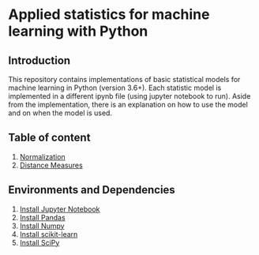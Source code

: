 <h1>Applied statistics for machine learning with Python</h1>

<h2>Introduction</h2>
<p>This repository contains implementations of basic statistical models for machine learning in Python (version 3.6+). Each statistic model is implemented in a different ipynb file (using jupyter notebook to run). Aside from the implementation, there is an explanation on how to use the model and on when the model is used.</p>

<h2>Table of content</h2>
<ol>
  <li><a href="https://github.com/peterdu98/applied_statistics/blob/master/normalization.ipynb">Normalization</a></li>
  <li><a href="https://github.com/peterdu98/applied_statistics/blob/master/distance_measures.ipynb">Distance Measures</a></li>
</ol>

<h2>Environments and Dependencies</h2>
<ol>
  <li><a href="https://jupyter.org/index.html">Install Jupyter Notebook</a></li>
  <li><a href="https://pandas.pydata.org">Install Pandas</a></li>
  <li><a href="https://numpy.org">Install Numpy</a></li>
  <li><a href="http://scikit-learn.github.io/stable">Install scikit-learn</a></li>
  <li><a href="https://www.scipy.org/install.html">Install SciPy</a></li>
</ol>
